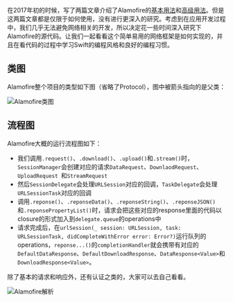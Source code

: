 在2017年初的时候，写了两篇文章介绍了Alamofire的[基本用法](http://www.jianshu.com/p/f8c3adb056cf)和[高级用法](http://www.jianshu.com/p/903b678d2d3f)。但是这两篇文章都是仅限于如何使用，没有进行更深入的研究。考虑到在应用开发过程中，我们几乎无法避免网络相关的开发，所以决定花一些时间深入研究下Alamofire的源代码。让我们一起看看这个简单易用的网络框架是如何实现的，并且在看代码的过程中学习Swift的编程风格和良好的编程习惯。

## 类图

Alamofire整个项目的类型如下图（省略了Protocol），图中被箭头指向的是父类：

![Alamofire类图](http://upload-images.jianshu.io/upload_images/2057254-8d6b0cee302f944b.png?imageMogr2/auto-orient/strip%7CimageView2/2/w/1240)

## 流程图

Alamofire大概的运行流程图如下：

- 我们调用`.request()`、`.download()`、`.upload()`和`.stream()`时，`SessionManager`会创建对应的请求`DataRequest`、`DownlaodRequest`、`UploadRequest `和`StreamRequest`
- 然后`SessionDelegate`会处理`URLSession`对应的回调，`TaskDelegate`会处理`URLSessionTask`对应的回调
- 调用`.reponse()`、`.reponseData()`、`.reponseString()`、`.reponseJSON()`和`.reponsePropertyList()`时，请求会把这些对应的response里面的代码以closure的形式加入到`delegate.queue`的operations中
- 请求完成后，在`urlSession(_ session: URLSession, task: URLSessionTask, didCompleteWithError error: Error?)`运行队列的operations，`reponse...()`的`completionHandler`就会携带有对应的`DefaultDataResponse`、`DefaultDownloadResponse`、`DataResponse<Value>`和`DownloadResponse<Value>`。

除了基本的请求和响应外，还有认证之类的，大家可以去自己看看。

![Alamofire解析](http://upload-images.jianshu.io/upload_images/2057254-a1958d821a4d3d3d.png?imageMogr2/auto-orient/strip%7CimageView2/2/w/1240)
